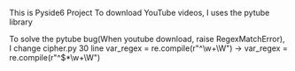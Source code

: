 This is Pyside6 Project
To download YouTube videos, I uses the pytube library

To solve the pytube bug(When youtube download, raise RegexMatchError), I change cipher.py 30 line
var_regex = re.compile(r"^\w+\W") ->
var_regex = re.compile(r"^\$*\w+\W")